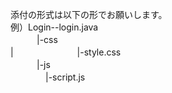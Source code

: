 添付の形式は以下の形でお願いします。  
例）Login--login.java  
          　　　|-css  
          | 　　　　　　　|-style.css  
          　　　|-js  
          　　　　|-script.js
